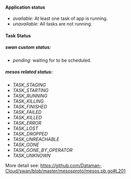#### Application status

+ *available*: At least one task of app is running.
+ *unavailable*: All tasks are not running.

#### Task Status

##### swan custom status:

+ *pending*: waiting for to be scheduled.

##### mesos related status: 

+ *TASK_STAGING*          
+ *TASK_STARTING*        
+ *TASK_RUNNING* 
+ *TASK_KILLING*          
+ *TASK_FINISHED*         
+ *TASK_FAILED*          
+ *TASK_KILLED*           
+ *TASK_ERROR*            
+ *TASK_LOST*             
+ *TASK_DROPPED*          
+ *TASK_UNREACHABLE*      
+ *TASK_GONE*            
+ *TASK_GONE_BY_OPERATOR* 
+ *TASK_UNKNOWN*          

More detail see: https://github.com/Dataman-Cloud/swan/blob/master/mesosproto/mesos.pb.go#L201
